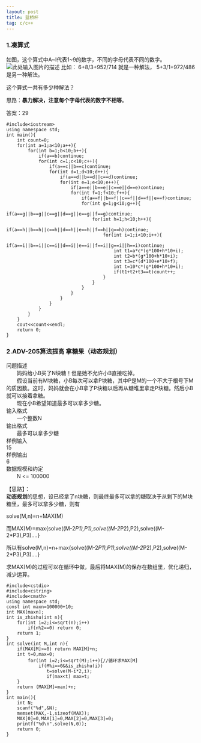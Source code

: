 ```yaml
---
layout: post
title: 蓝桥杯
tag: c/c++
---
```


### 1.凑算式
如图，这个算式中A~I代表1~9的数字，不同的字母代表不同的数字。
![此处输入图片的描述][1]
比如：
6+8/3+952/714 就是一种解法，
5+3/1+972/486 是另一种解法。


这个算式一共有多少种解法？

思路：**暴力解决，注意每个字母代表的数字不相等**。

答案：29
```
#include<iostream>
using namespace std;
int main(){
	int count=0;
	for(int a=1;a<10;a++){
		for(int b=1;b<10;b++){
			if(a==b)continue;
			for(int c=1;c<10;c++){
				if(a==c||b==c)continue;
				for(int d=1;d<10;d++){
					if(a==d||b==d||c==d)continue;
					for(int e=1;e<10;e++){
						if(a==e||b==e||c==e||d==e)continue;
						for(int f=1;f<10;f++){
							if(a==f||b==f||c==f||d==f||e==f)continue;
							for(int g=1;g<10;g++){
								if(a==g||b==g||c==g||d==g||e==g||f==g)continue;
								for(int h=1;h<10;h++){
									if(a==h||b==h||c==h||d==h||e==h||f==h||g==h)continue;
									for(int i=1;i<10;i++){
										if(a==i||b==i||c==i||d==i||e==i||f==i||g==i||h==i)continue;
										int t1=a*c*(g*100+h*10+i);
										int t2=b*(g*100+h*10+i);
										int t3=c*(d*100+e*10+f);
										int t=10*c*(g*100+h*10+i);
										if(t1+t2+t3==t)count++;
									}
								}
							}
						}
					}
				}
			}
		}
	}
	cout<<count<<endl;
	return 0;
}
```
### 2.ADV-205算法提高 拿糖果（动态规划）

问题描述 <br/>
　　妈妈给小B买了N块糖！但是她不允许小B直接吃掉。<br/>
　　假设当前有M块糖，小B每次可以拿P块糖，其中P是M的一个不大于根号下M的质因数。这时，妈妈就会在小B拿了P块糖以后再从糖堆里拿走P块糖。然后小B就可以接着拿糖。<br/>
　　现在小B希望知道最多可以拿多少糖。<br/>
输入格式<br/>
　　一个整数N<br/>
输出格式<br/>
　　最多可以拿多少糖<br/>
样例输入<br/>
15<br/>
样例输出<br/>
6<br/>
数据规模和约定<br/>
　　N <= 100000<br/>

【思路】：<br/>
**动态规划**的思想，设已经拿了n块糖，则最终最多可以拿的糖取决于从剩下的M块糖里，最多可以拿多少糖，则有

solve(M,n)=n+MAX(M)

而MAX(M)=max{solve((M-2*P1),P1),solve((M-2*P2),P2),solve((M-2*P3),P3)….}

所以有solve(M,n)=n+max{solve((M-2*P1),P1),solve((M-2*P2),P2),solve((M-2*P3),P3)….}

求MAX(M)的过程可以在循环中做，最后将MAX(M)的保存在数组里，优化递归，减少运算。 

```
#include<cstdio>
#include<cstring>
#include<cmath>
using namespace std;
const int maxn=100000+10;
int MAX[maxn];
int is_zhishu(int n){
    for(int i=2;i<=sqrt(n);i++)
        if(n%2==0) return 0;
    return 1;
}
int solve(int M,int n){
    if(MAX[M]>=0) return MAX[M]+n;
    int t=0,max=0;
        for(int i=2;i<=sqrt(M);i++){//循环求MAX[M] 
            if(M%i==0&&is_zhishu(i))
               t=solve(M-i*2,i);
               if(max<t) max=t; 
    } 
    return (MAX[M]=max)+n;  
} 
int main(){
    int N;  
    scanf("%d",&N);
    memset(MAX,-1,sizeof(MAX));
    MAX[0]=0,MAX[1]=0,MAX[2]=0,MAX[3]=0;
    printf("%d\n",solve(N,0));
    return 0;
} 
```

  [1]: http://omztq7zo1.bkt.clouddn.com/shousuanshi.png